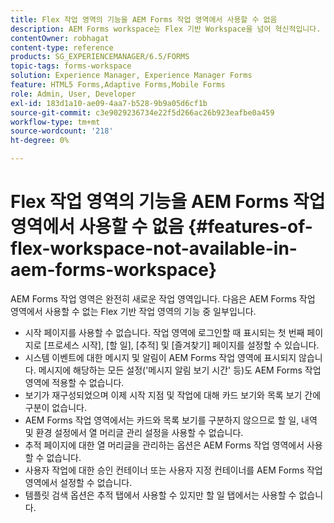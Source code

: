 ```yaml
---
title: Flex 작업 영역의 기능을 AEM Forms 작업 영역에서 사용할 수 없음
description: AEM Forms workspace는 Flex 기반 Workspace을 넘어 혁신적입니다. 기능 및 기능의 차이점에 대해 알아보십시오.
contentOwner: robhagat
content-type: reference
products: SG_EXPERIENCEMANAGER/6.5/FORMS
topic-tags: forms-workspace
solution: Experience Manager, Experience Manager Forms
feature: HTML5 Forms,Adaptive Forms,Mobile Forms
role: Admin, User, Developer
exl-id: 183d1a10-ae09-4aa7-b528-9b9a05d6cf1b
source-git-commit: c3e9029236734e22f5d266ac26b923eafbe0a459
workflow-type: tm+mt
source-wordcount: '218'
ht-degree: 0%

---
```


# Flex 작업 영역의 기능을 AEM Forms 작업 영역에서 사용할 수 없음 {#features-of-flex-workspace-not-available-in-aem-forms-workspace}

AEM Forms 작업 영역은 완전히 새로운 작업 영역입니다. 다음은 AEM Forms 작업 영역에서 사용할 수 없는 Flex 기반 작업 영역의 기능 중 일부입니다.

* 시작 페이지를 사용할 수 없습니다. 작업 영역에 로그인할 때 표시되는 첫 번째 페이지로 [프로세스 시작], [할 일], [추적] 및 [즐겨찾기] 페이지를 설정할 수 있습니다.
* 시스템 이벤트에 대한 메시지 및 알림이 AEM Forms 작업 영역에 표시되지 않습니다. 메시지에 해당하는 모든 설정(&#39;메시지 알림 보기 시간&#39; 등)도 AEM Forms 작업 영역에 적용할 수 없습니다.
* 보기가 재구성되었으며 이제 시작 지점 및 작업에 대해 카드 보기와 목록 보기 간에 구분이 없습니다.
* AEM Forms 작업 영역에서는 카드와 목록 보기를 구분하지 않으므로 할 일, 내역 및 환경 설정에서 열 머리글 관리 설정을 사용할 수 없습니다.
* 추적 페이지에 대한 열 머리글을 관리하는 옵션은 AEM Forms 작업 영역에서 사용할 수 없습니다.
* 사용자 작업에 대한 승인 컨테이너 또는 사용자 지정 컨테이너를 AEM Forms 작업 영역에서 설정할 수 없습니다.
* 템플릿 검색 옵션은 추적 탭에서 사용할 수 있지만 할 일 탭에서는 사용할 수 없습니다.

